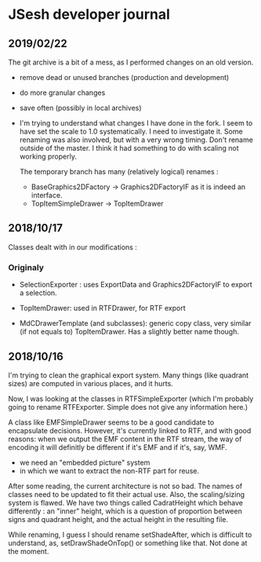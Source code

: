 # JSesh developer journal

## 2019/02/22

The git archive is a bit of a mess, as I performed changes on an old version.

- remove dead or unused branches (production and development)
- do more granular changes
- save often (possibly in local archives)
- I'm trying to understand what changes I have done in the fork. I seem 
  to have set the scale to 1.0 systematically. I need to investigate it.
  Some renaming was also involved, but with a very wrong timing. Don't 
  rename outside of the master. I think it had something to do with scaling not working properly.
  
  The temporary branch has many (relatively logical) renames :
  - BaseGraphics2DFactory -> Graphics2DFactoryIF as it is indeed an interface. 
  - TopItemSimpleDrawer -> TopItemDrawer


  

## 2018/10/17

Classes dealt with in our modifications :

### Originaly 
- SelectionExporter : uses ExportData and Graphics2DFactoryIF to
export a selection. 

- TopItemDrawer: used in RTFDrawer, for RTF export

- MdCDrawerTemplate (and subclasses): generic copy class, very similar (if not equals to) 
   TopItemDrawer. Has a slightly better name though.
   

   

## 2018/10/16

I'm trying to clean the graphical export system.
Many things (like quadrant sizes) are computed 
in various places, and it hurts. 

Now, I was looking at the classes in RTFSimpleExporter
(which I'm probably going to rename RTFExporter. Simple does not give any information here.)

A class like EMFSimpleDrawer seems to be a good candidate to encapsulate decisions.
However, it's currently linked to RTF, and with good reasons:
when we output the EMF content in the RTF stream, the way
of encoding it will definitly be different if 
it's EMF and if it's, say, WMF.

- we need an "embedded picture" system
- in which we want to extract the non-RTF part for reuse.

After some reading, the current architecture is not
so bad. The names of classes need to be updated
to fit their actual use. Also, the scaling/sizing
system is flawed. We have two things called CadratHeight
which behave differently : an "inner" height, which
is a question of proportion between signs and quadrant height,
and the actual height in the resulting file.

While renaming, I guess I should rename setShadeAfter, which 
is difficult to understand, as, setDrawShadeOnTop() or 
something like that. Not done at the moment. 

